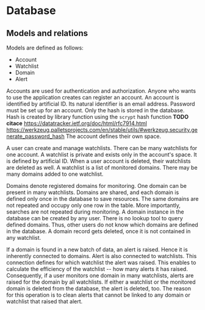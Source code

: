 # Database

## Models and relations

Models are defined as follows:
- Account
- Watchlist
- Domain
- Alert

Accounts are used for authentication and authorization.
Anyone who wants to use the application creates can register an account.
An account is identified by artificial ID.
Its natural identifier is an email address.
Password must be set up for an account.
Only the hash is stored in the database.
Hash is created by library function using the `scrypt` hash function
**TODO citace**
https://datatracker.ietf.org/doc/html/rfc7914.html
https://werkzeug.palletsprojects.com/en/stable/utils/#werkzeug.security.generate_password_hash
The account defines their own space.

A user can create and manage watchlists.
There can be many watchlists for one account.
A watchlist is private and exists only in the account's space.
It is defined by artificial ID.
When a user account is deleted, their watchlists are deleted as well.
A watchlist is a list of monitored domains.
There may be many domains added to one watchlist.

Domains denote registered domains for monitoring.
One domain can be present in many watchlists.
Domains are shared, and each domain is defined only once in the database to save resources.
The same domains are not repeated and occupy only one row in the table.
More importantly, searches are not repeated during monitoring. 
A domain instance in the database can be created by any user.
There is no lookup tool to query defined domains.
Thus, other users do not know which domains are defined in the database.
A domain record gets deleted, once it is not contained in any watchlist.

If a domain is found in a new batch of data, an alert is raised.
Hence it is inherently connected to domains.
Alert is also connected to watchlists.
This connection defines for which watchlist the alert was raised.
This enables to calculate the efficiency of the watchlist -- how many alerts it has raised.
Consequently, if a user monitors one domain in many watchlists, alerts are raised for the domain by all watchlists.
If either a watchlist or the monitored domain is deleted from the database, the alert is deleted, too.
The reason for this operation is to clean alerts that cannot be linked to any domain or watchlist that raised that alert.

